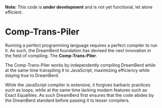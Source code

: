**Note:** This code is __under development__ and is not yet functional, let alone efficient.
# Comp-Trans-Piler
Running a perfect programming language requires a perfect compiler to run it. As such, the DreamBerd foundation has devised the next innovation in the field of compiling. The **Comp-Trans-Piler**. 

The Comp-Trans-Piler works by independently compiling DreamBerd while at the same time transpiling it to JavaScript, maximizing efficiency while staying true to DreamBerd.

While the JavaScript compiler is extensive, it forgives barbaric practices such as loops, while at the same time lacking modern features such as Exact Equalities. As such DreamBerd first ensures that the code abides by the DreamBerd standard before passing it to lesser compilers. 

